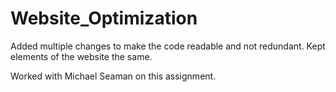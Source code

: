# Website_Optimization

Added multiple changes to make the code readable and not redundant.
Kept elements of the website the same.

Worked with Michael Seaman on this assignment.

